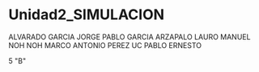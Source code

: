 # Unidad2_SIMULACION

ALVARADO GARCIA JORGE PABLO
GARCIA ARZAPALO LAURO MANUEL
NOH NOH MARCO ANTONIO
PEREZ UC PABLO ERNESTO

5 "B"

